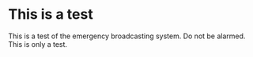 This is a test
=====

This is a test of the emergency broadcasting system. Do not be alarmed. This is only a test.

